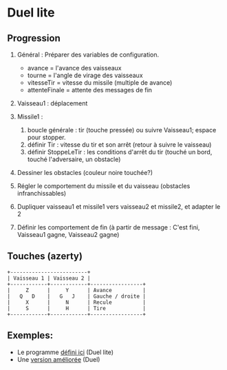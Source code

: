 # Duel lite
## Progression

1. Général&nbsp;: Préparer des variables de configuration.
	- avance = l'avance des vaisseaux
	- tourne = l'angle de virage des vaisseaux
	- vitesseTir = vitesse du missile (multiple de avance)
	- attenteFinale = attente des messages de fin

1. Vaisseau1&nbsp;: déplacement

1. Missile1&nbsp;: 
	1. boucle générale&nbsp;: tir (touche pressée) ou suivre Vaisseau1; espace pour stopper.
	1. définir Tir&nbsp;: vitesse du tir et son arrêt (retour à suivre le vaisseau)
	1. définir StoppeLeTir&nbsp;: les conditions d'arrêt du tir (touché un bord, touché l'adversaire, un obstacle)

1. Dessiner les obstacles (couleur noire touchée?)

1. Régler le comportement du missile et du vaisseau (obstacles infranchissables)

1. Dupliquer vaisseau1 et missile1 vers vaisseau2 et missile2, et adapter le 2

1. Définir les comportement de fin (à partir de message&nbsp;: C'est fini, Vaisseau1 gagne, Vaisseau2 gagne)

## Touches (azerty)
```
+-------------------------+
| Vaisseau 1 | Vaisseau 2 |
+------------+------------+-----------------+
|     Z      |     Y      | Avance          |
|   Q   D    |   G   J    | Gauche / droite |
|     X      |     N      | Recule          |
|     S      |     H      | Tire            |
+------------+------------+-----------------+     
```

## Exemples:
- Le programme [défini ici](https://scratch.mit.edu/projects/230388304/) (Duel lite)
- Une [version améliorée](https://scratch.mit.edu/projects/230747532/)  (Duel)
